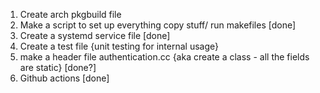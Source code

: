 1. Create arch pkgbuild file
2. Make a script to set up everything copy stuff/ run makefiles [done]
3. Create a systemd service file [done]
4. Create a test file {unit testing for internal usage}
5. make a header file authentication.cc {aka create a class - all the fields are static} [done?]
6. Github actions [done]
